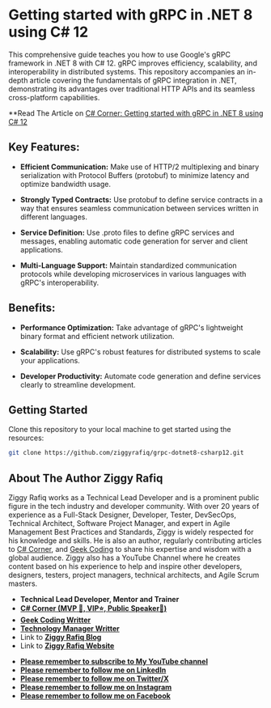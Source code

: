 # Getting started with gRPC in .NET 8 using C# 12

 
This comprehensive guide teaches you how to use Google's gRPC framework in .NET 8 with C# 12. gRPC improves efficiency, scalability, and interoperability in distributed systems. This repository accompanies an in-depth article covering the fundamentals of gRPC integration in .NET, demonstrating its advantages over traditional HTTP APIs and its seamless cross-platform capabilities.

 **Read The Article on [C# Corner: Getting started with gRPC in .NET 8 using C# 12](https://www.c-sharpcorner.com/article/getting-started-with-grpc-in-net-8-using-c-sharp-12/)

## Key Features:

- **Efficient Communication:** Make use of HTTP/2 multiplexing and binary serialization with Protocol Buffers (protobuf) to minimize latency and optimize bandwidth usage.

- **Strongly Typed Contracts:** Use protobuf to define service contracts in a way that ensures seamless communication between services written in different languages.

- **Service Definition:** Use .proto files to define gRPC services and messages, enabling automatic code generation for server and client applications.

- **Multi-Language Support:** Maintain standardized communication protocols while developing microservices in various languages with gRPC's interoperability.

## Benefits:

- **Performance Optimization:** Take advantage of gRPC's lightweight binary format and efficient network utilization.

- **Scalability:** Use gRPC's robust features for distributed systems to scale your applications.

- **Developer Productivity:** Automate code generation and define services clearly to streamline development.

## Getting Started
Clone this repository to your local machine to get started using the resources:
```bash
git clone https://github.com/ziggyrafiq/grpc-dotnet8-csharp12.git
```


## About The Author Ziggy Rafiq 
Ziggy Rafiq works as a Technical Lead Developer and is a prominent public figure in the tech industry and developer community. With over 20 years of experience as a Full-Stack Designer, Developer, Tester, DevSecOps, Technical Architect, 
Software Project Manager, and expert in Agile Management Best Practices and Standards, Ziggy is widely respected for his knowledge and skills. He is also an author, regularly contributing articles 
to [C# Corner](https://www.c-sharpcorner.com/members/ziggy-rafiq), and [Geek Coding](https://geek-coding.com/members/ziggy-rafiq) to 
share his expertise and wisdom with a global audience. Ziggy also has a YouTube Channel where he creates content based on his experience to help and inspire other developers, designers, testers, project managers, 
technical architects, and Agile Scrum masters.   

- **Technical Lead Developer, Mentor and Trainer**
- **[C# Corner (MVP 🏅, VIP⭐️, Public Speaker🎤)](https://www.c-sharpcorner.com/members/ziggy-rafiq)**
- **[Geek Coding Writter](https://geek-coding.com/members/ziggy-rafiq)**
- **[Technology Manager Writter](https://technology-manager.com/members/ziggy-rafiq)**
- Link to [**Ziggy Rafiq Blog**](https://blog.ziggyrafiq.com)
- Link to [**Ziggy Rafiq Website**](https://ziggyrafiq.com)
* [**Please remember to subscribe to My YouTube channel**](https://www.youtube.com/)
* [**Please remember to follow me on LinkedIn**](https://www.linkedin.com/in/ziggyrafiq/)
* [**Please remember to follow  me on Twitter/X**](https://twitter.com/ziggyrafiq)
* [**Please remember to follow  me on Instagram**](https://www.instagram.com/ziggyrafiq/)
* [**Please remember to follow  me on Facebook**](https://www.facebook.com/ziggyrafiq)

